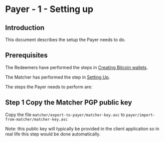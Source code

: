 # Payer - 1 - Setting up

## Introduction
This document describes the setup the Payer needs to do.

## Prerequisites

The Redeemers have performed the steps in [Creating Bitcoin wallets](Redeemer-1-Creating-Bitcoin-wallets.md).

The Matcher has performed the step in [Setting Up](Matcher-1-Setting-up.md).

The steps the Payer needs to perform are:

## Step 1 Copy the Matcher PGP public key

Copy the file `matcher/export-to-payer/matcher-key.asc` to `payer/import-from-matcher/matcher-key.asc`

Note: this public key will typically be provided in the client application so in real life this step would be done automatically.
